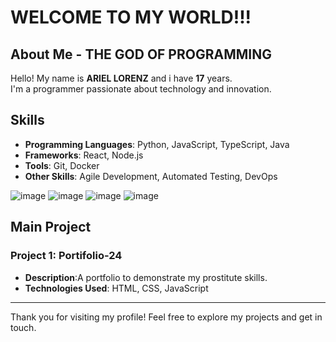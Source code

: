 # WELCOME TO MY WORLD!!!

## About Me - THE GOD OF PROGRAMMING

Hello! My name is **ARIEL LORENZ** and i have **17** years.  
I'm a programmer passionate about technology and innovation.

## Skills

- **Programming Languages**: Python, JavaScript, TypeScript, Java
- **Frameworks**: React, Node.js
- **Tools**: Git, Docker
- **Other Skills**: Agile Development, Automated Testing, DevOps
  
![image](https://github.com/user-attachments/assets/4d72d593-25f0-46fa-9324-7dc2e13f41bb)
![image](https://github.com/user-attachments/assets/13379199-baed-4317-9d64-d7dc327def48)
![image](https://github.com/user-attachments/assets/03a804f1-bb8a-48c1-8cb3-bb5cb0511de4)
![image](https://github.com/user-attachments/assets/5c725c9a-6bd5-4aed-a1d9-00657986db71)






## Main Project

### Project 1: Portifolio-24

- **Description**:A portfolio to demonstrate my prostitute skills.
- **Technologies Used**: HTML, CSS, JavaScript

---

Thank you for visiting my profile!
Feel free to explore my projects and get in touch.
